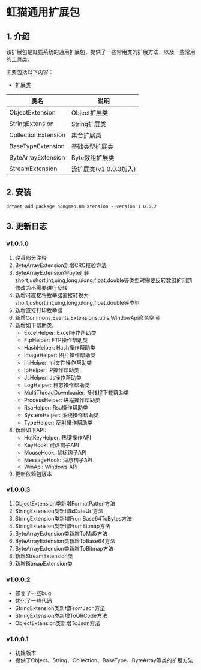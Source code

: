 ﻿# 虹猫通用扩展包

## 1. 介绍
该扩展包是虹猫系统的通用扩展包，提供了一些常用类的扩展方法，以及一些常用的工具类。

主要包括以下内容：
- 扩展类

| 类名 | 说明 |
| --- | --- |
| ObjectExtension | Object扩展类 |
| StringExtension | String扩展类 |
| CollectionExtension | 集合扩展类 |
|BaseTypeExtension|基础类型扩展类|
|ByteArrayExtension|Byte数组扩展类|
|StreamExtension|流扩展类(v1.0.0.3加入)|

## 2. 安装
```shell
dotnet add package hongmao.HmExtension --version 1.0.0.2
```

## 3. 更新日志

### v1.0.1.0
1. 完善部分注释
2. ByteArrayExtension新增CRC校验方法
3. ByteArrayExtension将byte[]转short,ushort,int,uing,long,ulong,float,double等类型时需要反转数组的问题修改为不需要进行反转
4. 新增可直接将枚举器直接转换为short,ushort,int,uing,long,ulong,float,double等类型
5. 新增直接打印枚举器
6. 新增Commons,Events,Extensions,utils,WindowApi命名空间
7. 新增如下帮助类:
    - ExcelHelper: Excel操作帮助类
    - FtpHelper: FTP操作帮助类
    - HashHelper: Hash操作帮助类
    - ImageHelper: 图片操作帮助类
    - IniHelper: Ini文件操作帮助类
    - IpHelper: IP操作帮助类
    - JsHelper: Js操作帮助类
    - LogHelper: 日志操作帮助类
    - MultiThreadDownloader: 多线程下载帮助类
    - ProcessHelper: 进程操作帮助类
    - RsaHelper: Rsa操作帮助类
    - SystemHelper: 系统操作帮助类
    - TypeHelper: 反射操作帮助类
8. 新增如下API:
    - HotKeyHelper: 热键操作API
    - KeyHook: 键盘钩子API
    - MouseHook: 鼠标钩子API
    - MessageHook: 消息钩子API
    - WinApi: Windows API
9. 更新依赖包版本


### v1.0.0.3
1. ObjectExtension类新增FormatPatten方法
2. StringExtension类新增IsDataUrl方法
3. StringExtension类新增FromBase64ToBytes方法
4. StringExtension类新增FromBitmap方法
5. ByteArrayExtension类新增ToMd5方法
6. ByteArrayExtension类新增ToBase64方法
7. ByteArrayExtension类新增ToBitmap方法
8. 新增StreamExtension类
9. 新增BitmapExtension类

### v1.0.0.2
- 修复了一些bug
- 优化了一些代码
- StringExtension类新增FromJson方法
- StringExtension类新增ToQRCode方法
- ObjectExtension类新增ToJson方法

### v1.0.0.1
- 初始版本
- 提供了Object、String、Collection、BaseType、ByteArray等类的扩展方法
